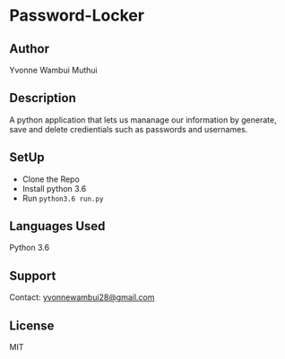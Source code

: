 # Password-Locker

## Author
Yvonne Wambui Muthui

## Description 
A python application that lets us mananage our information by generate, save and delete credientials such as passwords and usernames.

## SetUp
- Clone the Repo
- Install python 3.6
- Run `python3.6 run.py`

## Languages Used
Python 3.6

## Support
Contact: yvonnewambui28@gmail.com

## License
MIT





